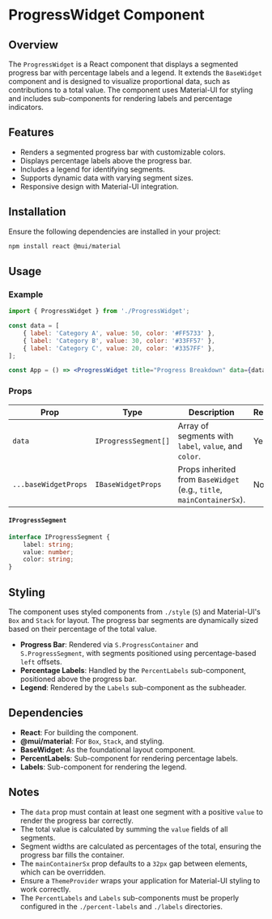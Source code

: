 # ProgressWidget Component

## Overview

The `ProgressWidget` is a React component that displays a segmented progress bar with percentage labels and a legend. It extends the `BaseWidget` component and is designed to visualize proportional data, such as contributions to a total value. The component uses Material-UI for styling and includes sub-components for rendering labels and percentage indicators.

## Features

- Renders a segmented progress bar with customizable colors.
- Displays percentage labels above the progress bar.
- Includes a legend for identifying segments.
- Supports dynamic data with varying segment sizes.
- Responsive design with Material-UI integration.

## Installation

Ensure the following dependencies are installed in your project:

```bash
npm install react @mui/material
```

## Usage

### Example

```jsx
import { ProgressWidget } from './ProgressWidget';

const data = [
    { label: 'Category A', value: 50, color: '#FF5733' },
    { label: 'Category B', value: 30, color: '#33FF57' },
    { label: 'Category C', value: 20, color: '#3357FF' },
];

const App = () => <ProgressWidget title="Progress Breakdown" data={data} mainContainerSx={{ padding: '16px' }} />;
```

### Props

| Prop                 | Type                 | Description                                                           | Required | Default |
| -------------------- | -------------------- | --------------------------------------------------------------------- | -------- | ------- |
| `data`               | `IProgressSegment[]` | Array of segments with `label`, `value`, and `color`.                 | Yes      | -       |
| `...baseWidgetProps` | `IBaseWidgetProps`   | Props inherited from `BaseWidget` (e.g., `title`, `mainContainerSx`). | No       | -       |

#### `IProgressSegment`

```typescript
interface IProgressSegment {
    label: string;
    value: number;
    color: string;
}
```

## Styling

The component uses styled components from `./style` (`S`) and Material-UI's `Box` and `Stack` for layout. The progress bar segments are dynamically sized based on their percentage of the total value.

- **Progress Bar**: Rendered via `S.ProgressContainer` and `S.ProgressSegment`, with segments positioned using percentage-based `left` offsets.
- **Percentage Labels**: Handled by the `PercentLabels` sub-component, positioned above the progress bar.
- **Legend**: Rendered by the `Labels` sub-component as the subheader.

## Dependencies

- **React**: For building the component.
- **@mui/material**: For `Box`, `Stack`, and styling.
- **BaseWidget**: As the foundational layout component.
- **PercentLabels**: Sub-component for rendering percentage labels.
- **Labels**: Sub-component for rendering the legend.

## Notes

- The `data` prop must contain at least one segment with a positive `value` to render the progress bar correctly.
- The total value is calculated by summing the `value` fields of all segments.
- Segment widths are calculated as percentages of the total, ensuring the progress bar fills the container.
- The `mainContainerSx` prop defaults to a `32px` gap between elements, which can be overridden.
- Ensure a `ThemeProvider` wraps your application for Material-UI styling to work correctly.
- The `PercentLabels` and `Labels` sub-components must be properly configured in the `./percent-labels` and `./labels` directories.
